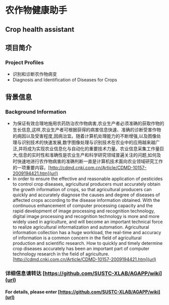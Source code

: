 # 农作物健康助手 
## Crop health assistant
## 项目简介 
### Project Profiles
* 识别和诊断农作物病变
* Diagnosis and Identification of Diseases for Crops
## 背景信息 
### Background Information
* 为保证有效合理地施用农药防治农作物病害,农业生产者必须准确的获取作物的生长信息,这样,农业生产者可根据获得的病害信息快速、准确的诊断受害作物的病因以及受害程度,因病治宜。随着计算机处理能力的不断增强,以及图像处理与识别技术的快速发展,数字图像处理与识别技术在农业中的应用越来越广泛,并将成为实现农业信息化与自动化的重要技术力量。农业信息采集工作量巨大,信息的实时性和准确性是农业生产和科学研究领域普遍关注的问题,如何及时快速地进行农作物病害的准确判断一直是计算机技术面向农业领域研究工作的一项重要内容。[http://cdmd.cnki.com.cn/Article/CDMD-10157-2009194421.htm](url)
* In order to ensure the effective and reasonable application of pesticides to control crop diseases, agricultural producers must accurately obtain the growth information of crops, so that agricultural producers can quickly and accurately diagnose the causes and degree of diseases of affected crops according to the disease information obtained. With the continuous enhancement of computer processing capacity and the rapid development of image processing and recognition technology, digital image processing and recognition technology is more and more widely used in agriculture, and will become an important technical force to realize agricultural informatization and automation. Agricultural information collection has a huge workload, the real-time and accuracy of information is a common concern in the field of agricultural production and scientific research. How to quickly and timely determine crop diseases accurately has been an important part of computer technology research in the field of agriculture.[http://cdmd.cnki.com.cn/Article/CDMD-10157-2009194421.htm](url)

### 详细信息请转达 [https://github.com/SUSTC-XLAB/AGAPP/wiki](url)
#### For details, please enter [https://github.com/SUSTC-XLAB/AGAPP/wiki](url)
